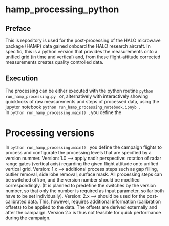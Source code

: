 # hamp_processing_python
## Preface
This is repository is used for the post-processing of the HALO microwave package (HAMP) data gained onboard the HALO research aircraft.
In specific, this is a python version that provides the measurements onto a unified grid (in time and vertical) and, from these flight-attitude corrected measurements creates quality controlled data.
## Execution
The processing can be either executed with the python routine 
```python run_hamp_processing.py ``` or, alternatively with interactively showing quicklooks of raw measurements and steps of processed data, using the jupyter notebook ```python run_hamp_processing_notebook.ipnyb ```.  
In ```python run_hamp_processing.main() ```, you define the 
# Processing versions
In ```python run_hamp_processing.main() ``` you define the campaign flights to process and configurate the processing levels that are specified by a version nummer.
Version: 1.0 --> apply nadir perspective: rotation of radar range gates (vertical axis) regarding the given flight attitude onto unified vertical grid. 
Version: 1.x --> additional process steps such as gap filling, outlier removal, side lobe removal, surface mask. All processing steps can be switched off/on, and the version number should be modified correspondingly. (It is planned to predefine the switches by the version number, so that only the number is required as input parameter, so far both have to be set individually).
Version: 2.x --> should be used for the post-calibrated data. This, however, requires additional information (calibration offsets) to be applied to the data. The offsets are derived externally and after the campaign. Version 2.x is thus not feasible for quick performance during the campaign.
